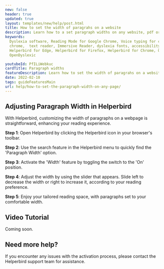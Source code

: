 ```yaml
---
new: false
header: true
updated: true
layout: templates/new/help/post.html
title: How to set the width of paragrahs on a website
description: Learn how to a set paragraph widths on any website, pdf or app.
keywords:
  Dyslexia software, Reading Mode for Google Chrome, Voice typing for chrome, Text to speech for
  chrome,  text reader, Immersive Reader, dyslexia fonts, accessibility software, dyslexia software,
  Helperbird for Edge, Helperbird for Firefox, Helperbird for Chrome, Opendyslexic for Chrome,
  OpenDyslexic

youtubeId: PfILiWebkuc
cardTitle: Paragraph widths
featureDescription: Learn how to set the width of paragrahs on a website
date: 2022-02-10
tags: guideFeaturesMain
url: help/how-to-set-the-paragraph-width-on-any-page/
---
```



## Adjusting Paragraph Width in Helperbird

With Helperbird, customizing the width of paragraphs on a webpage is straightforward, enhancing your reading experience.

**Step 1**: Open Helperbird by clicking the Helperbird icon in your browser's toolbar.

**Step 2**: Use the search feature in the Helperbird menu to quickly find the 'Paragraph Width' option.

**Step 3**: Activate the 'Width' feature by toggling the switch to the 'On' position.

**Step 4**: Adjust the width by using the slider that appears. Slide left to decrease the width or right to increase it, according to your reading preference.

**Step 5**: Enjoy your tailored reading space, with paragraphs set to your comfortable width.

## Video Tutorial

Coming soon.



## Need more help?

If you encounter any issues with the activation process, please contact the Helperbird support team for assistance.


